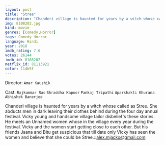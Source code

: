 ```yaml
---
layout: post
title: "Stree"
description: "Chanderi village is haunted for years by a witch whose called as Stree. She abducts men in dark leaving their clothes behind during the four day annual festival. Vicky young and handsome village tailor disbelief's these stories. He meets an Unnamed women whose in the village every year during the festival. Vicky and the women start getting close to each other. But his friends Jaana and Bitu get suspicious that till date only Vicky has seen the wom.."
img: 8108202.jpg
kind: movie
genres: [Comedy,Horror]
tags: Comedy Horror 
language: Hindi
year: 2018
imdb_rating: 7.6
votes: 26144
imdb_id: 8108202
netflix_id: 81113921
color: 114b5f
---
```

Director: `Amar Kaushik`  

Cast: `Rajkummar Rao` `Shraddha Kapoor` `Pankaj Tripathi` `Aparshakti Khurana` `Abhishek Banerjee` 

Chanderi village is haunted for years by a witch whose called as Stree. She abducts men in dark leaving their clothes behind during the four day annual festival. Vicky young and handsome village tailor disbelief's these stories. He meets an Unnamed women whose in the village every year during the festival. Vicky and the women start getting close to each other. But his friends Jaana and Bitu get suspicious that till date only Vicky has seen the women and believe that she could be Stree.::alex.mjacko@gmail.com